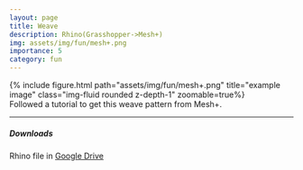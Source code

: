 ```yaml
---
layout: page
title: Weave
description: Rhino(Grasshopper->Mesh+)
img: assets/img/fun/mesh+.png
importance: 5
category: fun
---
```


<div class="row">
    <div class="col-sm mt-3 mt-md-0">
        {% include figure.html path="assets/img/fun/mesh+.png" title="example image" class="img-fluid rounded z-depth-1" zoomable=true%}
    </div>  
</div>
<div class="caption">
    Followed a tutorial to get this weave pattern from Mesh+.
</div>

------
##### <i class='fas fa-download'>**Downloads**</i>
Rhino file in [Google Drive](https://drive.google.com/file/d/1B9L1MaMxPF3v1hFc1qBSYMATcLcHGcnQ/view?usp=sharing)